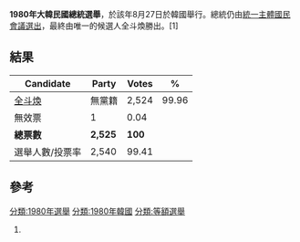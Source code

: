 **1980年大韓民國總統選舉**，於該年8月27日於韓國舉行。總統仍由[統一主體國民會議選出](https://zh.wikipedia.org/wiki/統一主體國民會議 "wikilink")，最終由唯一的候選人全斗煥勝出。\[1\]

## 結果

| Candidate                        | Party     | Votes   | %     |
| -------------------------------- | --------- | ------- | ----- |
| [全斗煥](../Page/全斗煥.md "wikilink") | 無黨籍       | 2,524   | 99.96 |
| 無效票                              | 1         | 0.04    |       |
| **總票數**                          | **2,525** | **100** |       |
| 選舉人數/投票率                         | 2,540     | 99.41   |       |

## 參考

[分類:1980年選舉](https://zh.wikipedia.org/wiki/分類:1980年選舉 "wikilink") [分類:1980年韓國](https://zh.wikipedia.org/wiki/分類:1980年韓國 "wikilink") [分類:等額選舉](https://zh.wikipedia.org/wiki/分類:等額選舉 "wikilink")

1.